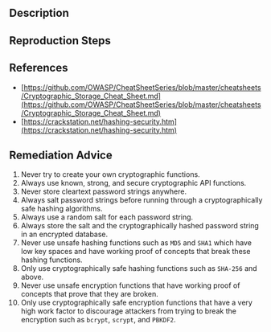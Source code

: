 ## Description


## Reproduction Steps


## References

- [https://github.com/OWASP/CheatSheetSeries/blob/master/cheatsheets/Cryptographic_Storage_Cheat_Sheet.md](https://github.com/OWASP/CheatSheetSeries/blob/master/cheatsheets/Cryptographic_Storage_Cheat_Sheet.md)
- [https://crackstation.net/hashing-security.htm](https://crackstation.net/hashing-security.htm)


## Remediation Advice

1. Never try to create your own cryptographic functions.
2. Always use known, strong, and secure cryptographic API functions.
3. Never store cleartext password strings anywhere.
4. Always salt password strings before running through a cryptographically safe hashing algorithms.
5. Always use a random salt for each password string.
6. Always store the salt and the cryptographically hashed password string in an encrypted database.
7. Never use unsafe hashing functions such as `MD5` and `SHA1` which have low key spaces and have working proof of concepts that break these hashing functions.
8. Only use cryptographically safe hashing functions such as `SHA-256` and above.
9. Never use unsafe encryption functions that have working proof of concepts that prove that they are broken.
10. Only use cryptographically safe encryption functions that have a very high work factor to discourage attackers from trying to break the encryption such as `bcrypt`, `scrypt`, and `PBKDF2`.

